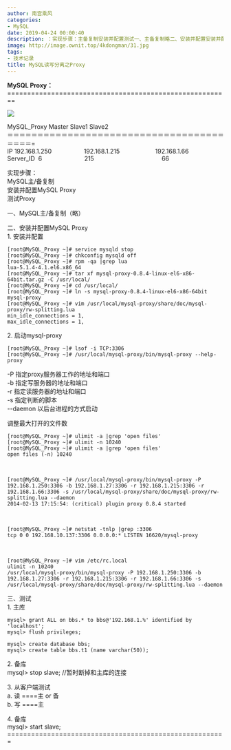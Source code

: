 ```yaml
---
author: 南宫乘风
categories:
- MySQL
date: 2019-04-24 00:00:40
description: ：实现步骤：主备复制安装并配置测试一、主备复制略二、安装并配置安装并配置启动指定服务器工作的地址和端口指定写服务器的地址和端口指定读服务器的地址和端口指定判断的脚本以后台进程的方式启动调整最大打开的文。。。。。。。
image: http://image.ownit.top/4kdongman/31.jpg
tags:
- 技术记录
title: MySQL读写分离之Proxy
---
```


<!--more-->

  
**MySQL Proxy：**  
\========================================================  
  
![](http://image.ownit.top/csdn/20190423235746381.png)  
  
MySQL\_Proxy Master Slave1 Slave2  
＝＝＝＝＝＝＝＝＝＝＝＝＝＝＝＝＝＝＝＝＝＝＝＝＝＝＝＝＝＝＝＝＝＝＝＝＝＝＝＝=  
IP 192.168.1.250                   192.168.1.215                     192.168.1.66  
Server\_ID  6                         215                                        66  
  
实现步骤：  
MySQL主/备复制  
安装并配置MySQL Proxy  
测试Proxy  
  
  
一、MySQL主/备复制（略）  
  
  
二、安装并配置MySQL Proxy  
1\. 安装并配置

```
[root@MySQL_Proxy ~]# service mysqld stop
[root@MySQL_Proxy ~]# chkconfig mysqld off
[root@MySQL_Proxy ~]# rpm -qa |grep lua
lua-5.1.4-4.1.el6.x86_64
[root@MySQL_Proxy ~]# tar xf mysql-proxy-0.8.4-linux-el6-x86-64bit.tar.gz -C /usr/local/
[root@MySQL_Proxy ~]# cd /usr/local/
[root@MySQL_Proxy ~]# ln -s mysql-proxy-0.8.4-linux-el6-x86-64bit mysql-proxy
[root@MySQL_Proxy ~]# vim /usr/local/mysql-proxy/share/doc/mysql-proxy/rw-splitting.lua
min_idle_connections = 1,
max_idle_connections = 1,
```

  
  
2\. 启动mysql-proxy

```
[root@MySQL_Proxy ~]# lsof -i TCP:3306
[root@MySQL_Proxy ~]# /usr/local/mysql-proxy/bin/mysql-proxy --help-proxy
```

  
\-P 指定proxy服务器工作的地址和端口  
\-b 指定写服务器的地址和端口  
\-r 指定读服务器的地址和端口  
\-s 指定判断的脚本  
\--daemon 以后台进程的方式启动  
  
调整最大打开的文件数

```
[root@MySQL_Proxy ~]# ulimit -a |grep 'open files'
[root@MySQL_Proxy ~]# ulimit -n 10240
[root@MySQL_Proxy ~]# ulimit -a |grep 'open files'
open files (-n) 10240
```

  
 

```
[root@MySQL_Proxy ~]# /usr/local/mysql-proxy/bin/mysql-proxy -P 192.168.1.250:3306 -b 192.168.1.27:3306 -r 192.168.1.215:3306 -r 192.168.1.66:3306 -s /usr/local/mysql-proxy/share/doc/mysql-proxy/rw-splitting.lua --daemon
2014-02-13 17:15:54: (critical) plugin proxy 0.8.4 started
```

  
 

```
[root@MySQL_Proxy ~]# netstat -tnlp |grep :3306
tcp 0 0 192.168.10.137:3306 0.0.0.0:* LISTEN 16620/mysql-proxy
```

  
 

```
[root@MySQL_Proxy ~]# vim /etc/rc.local
ulimit -n 10240
/usr/local/mysql-proxy/bin/mysql-proxy -P 192.168.1.250:3306 -b 192.168.1.27:3306 -r 192.168.1.215:3306 -r 192.168.1.66:3306 -s /usr/local/mysql-proxy/share/doc/mysql-proxy/rw-splitting.lua --daemon
```

  
  
  
三、测试  
1\. 主库

```
mysql> grant ALL on bbs.* to bbs@'192.168.1.%' identified by 'localhost';
mysql> flush privileges;

mysql> create database bbs;
mysql> create table bbs.t1 (name varchar(50));
```

  
  
2\. 备库  
mysql> stop slave; //暂时断掉和主库的连接  
  
3\. 从客户端测试  
a. 读 ====主 or 备  
b. 写 ====主  
  
4\. 备库  
mysql> start slave;  
\=======================================================